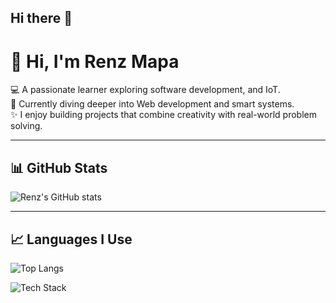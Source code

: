 ## Hi there 👋
# 👋 Hi, I'm Renz Mapa  

💻 A passionate learner exploring software development, and IoT.  
🌱 Currently diving deeper into Web development and smart systems.  
✨ I enjoy building projects that combine creativity with real-world problem solving.  

---

## 📊 GitHub Stats  
![Renz's GitHub stats](https://github-readme-stats.vercel.app/api?username=Maappie&show_icons=true&theme=tokyonight&count_private=true&include_all_commits=true&cache_seconds=30&v=2)

---

## 📈 Languages I Use  
![Top Langs](https://github-readme-stats.vercel.app/api/top-langs/?username=Maappie&layout=compact&theme=tokyonight&cache_seconds=30)

![Tech Stack](https://github-readme-tech-stack.vercel.app/api/cards?theme=tokyonight&lineCount=2&line1=ruby,Ruby,red;html5,HTML5,orange;php,PHP,777BB4;python,Python,blue&line2=docker,Docker,blue;bash,Bash,black;cpp,C%2B%2B,00599C;arduino,Arduino,00979D;espressif,ESP32,000000)


